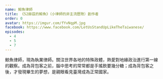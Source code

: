 ```yaml
---
name: 鯨魚律師
title: 《52赫茲的鯨魚》（小律師的非主流歷險）創作者
order: 0
avatar: https://imgur.com/fYvNqpM.jpg
facebook: https://www.facebook.com/LetUsStandUpLikeTheTaiwanese/
episodes:
  - 4
  - 5
  - 7
---
```


鯨魚律師，現為執業律師。關注世界各地的特殊政體，熱愛對地緣政治進行第一線的觀察。成為背包客之前，腦中思考的常常都是手搖飲要幾分糖；成為背包客之後，才發現畢生的夢想，是親眼看見臺灣成為正常國家。

